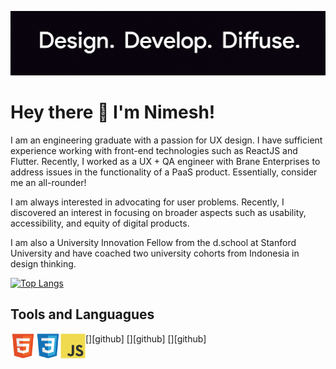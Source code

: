 ![Developer and Designer](https://github.com/nimeshm05/nimeshm05/blob/main/IMG_20210702_0107291.jpg)

# Hey there 👋 I'm Nimesh!

I am an engineering graduate with a passion for UX design. I have sufficient experience working with front-end technologies such as ReactJS and Flutter. Recently, I worked as a UX + QA engineer with Brane Enterprises to address issues in the functionality of a PaaS product. Essentially, consider me an all-rounder!

I am always interested in advocating for user problems. Recently, I discovered an interest in focusing on broader aspects such as usability, accessibility, and equity of digital products.

I am also a University Innovation Fellow from the d.school at Stanford University and have coached two university cohorts from Indonesia in design thinking.

[![Top Langs](https://github-readme-stats.vercel.app/api/top-langs/?username=nimeshm05)](https://github.com/anuraghazra/github-readme-stats)

## Tools and Languagues
[<img align="left" alt="HTML5" width="40px" src="https://raw.githubusercontent.com/devicons/devicon/master/icons/html5/html5-original.svg"/>][github]
[<img align="left" alt="CSS" width="40px" src="https://raw.githubusercontent.com/devicons/devicon/master/icons/css3/css3-original.svg"/>][github]
[<img align="left" alt="JavaScript" width="40px" src="https://github.com/devicons/devicon/blob/master/icons/javascript/javascript-original.svg"/>][github]
